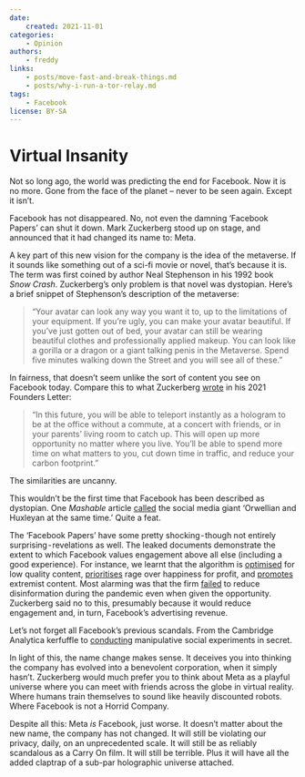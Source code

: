```yaml
---
date:
    created: 2021-11-01
categories:
    - Opinion
authors:
    - freddy
links:
    - posts/move-fast-and-break-things.md
    - posts/why-i-run-a-tor-relay.md
tags:
    - Facebook
license: BY-SA
---
```

# Virtual Insanity

Not so long ago, the world was predicting the end for Facebook. Now it is no more. Gone from the face of the planet – never to be seen again. Except it isn’t.

Facebook has not disappeared. No, not even the damning ‘Facebook Papers’ can shut it down. Mark Zuckerberg stood up on stage, and announced that it had changed its name to: Meta.<!-- more -->

A key part of this new vision for the company is the idea of the metaverse. If it sounds like something out of a sci-fi movie or novel, that’s because it is. The term was first coined by author Neal Stephenson in his 1992 book *Snow Crash*. Zuckerberg’s only problem is that novel was dystopian. Here’s a brief snippet of Stephenson’s description of the metaverse:

> “Your avatar can look any way you want it to, up to the limitations of your equipment. If you’re ugly, you can make your avatar beautiful. If you’ve just gotten out of bed, your avatar can still be wearing beautiful clothes and professionally applied makeup. You can look like a gorilla or a dragon or a giant talking penis in the Metaverse. Spend five minutes walking down the Street and you will see all of these.”

In fairness, that doesn’t seem unlike the sort of content you see on Facebook today. Compare this to what Zuckerberg [wrote](https://about.fb.com/news/2021/10/founders-letter/) in his 2021 Founders Letter:

> “In this future, you will be able to teleport instantly as a hologram to be at the office without a commute, at a concert with friends, or in your parents’ living room to catch up. This will open up more opportunity no matter where you live. You’ll be able to spend more time on what matters to you, cut down time in traffic, and reduce your carbon footprint.”

The similarities are uncanny.

This wouldn’t be the first time that Facebook has been described as dystopian. One *Mashable* article [called](https://mashable.com/article/facebook-dystopia) the social media giant ‘Orwellian and Huxleyan at the same time.’ Quite a feat.

The ‘Facebook Papers’ have some pretty shocking - though not entirely surprising - revelations as well. The leaked documents demonstrate the extent to which Facebook values engagement above all else (including a good experience). For instance, we learnt that the algorithm is [optimised](https://www.wired.com/story/facebook-transparency-biggest-sites-pages-links/) for low quality content, [prioritises](https://www.washingtonpost.com/technology/2021/10/26/facebook-angry-emoji-algorithm/) rage over happiness for profit, and [promotes](https://www.theatlantic.com/ideas/archive/2021/10/facebook-papers-democracy-election-zuckerberg/620478/) extremist content. Most alarming was that the firm [failed](https://apnews.com/article/the-facebook-papers-covid-vaccine-misinformation-c8bbc569be7cc2ca583dadb4236a0613) to reduce disinformation during the pandemic even when given the opportunity. Zuckerberg said no to this, presumably because it would reduce engagement and, in turn, Facebook’s advertising revenue.

Let’s not forget all Facebook’s previous scandals. From the Cambridge Analytica kerfuffle to [conducting](https://www.theregister.com/2014/06/29/researchers_mess_with_facebook_users_emotions/) manipulative social experiments in secret.

In light of this, the name change makes sense. It deceives you into thinking the company has evolved into a benevolent corporation, when it simply hasn’t. Zuckerberg would much prefer you to think about Meta as a playful universe where you can meet with friends across the globe in virtual reality. Where humans train themselves to sound like heavily discounted robots. Where Facebook is not a Horrid Company.

Despite all this: Meta *is* Facebook, just worse. It doesn’t matter about the new name, the company has not changed. It will still be violating our privacy, daily, on an unprecedented scale. It will still be as reliably scandalous as a Carry On film. It will still be terrible. Plus it will have all the added claptrap of a sub-par holographic universe attached.
